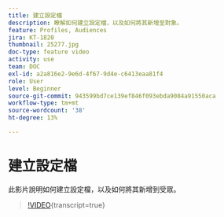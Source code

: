 ```yaml
---
title: 建立設定檔
description: 瞭解如何建立設定檔，以及如何將其新增至對象。
feature: Profiles, Audiences
jira: KT-1820
thumbnail: 25277.jpg
doc-type: feature video
activity: use
team: DOC
exl-id: a2a816e2-9e6d-4f67-9d4e-c6413eaa81f4
role: User
level: Beginner
source-git-commit: 943599bd7ce139ef846f093ebda9084a91550aca
workflow-type: tm+mt
source-wordcount: '38'
ht-degree: 13%

---
```


# 建立設定檔

此影片說明如何建立設定檔，以及如何將其新增到受眾。

>[!VIDEO](https://video.tv.adobe.com/v/25277/?learn=on){transcript=true}
